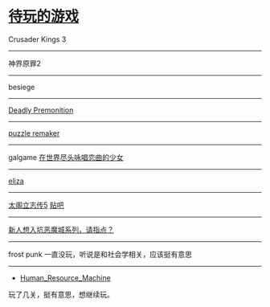 # [待玩的游戏](https://github.com/zerone0x/tmpbackup/issues/4)

Crusader Kings 3

---

神界原罪2


---

besiege

---

[Deadly Premonition](https://www.douban.com/game/26253978/#)

---

[puzzle remaker](https://windmill.thefifthmatt.com/)

---

galgame
[在世界尽头咏唱恋曲的少女](https://www.douban.com/game/25665859/)

---

[eliza](https://www.douban.com/game/34782119/)

---

[太阁立志传5](https://www.douban.com/game/10739764/)
[贴吧](http://c.tieba.baidu.com/f/good?kw=%E5%A4%AA%E9%98%81%E7%AB%8B%E5%BF%97%E4%BC%A05&ie=utf-8&cid=8)

---

[新人想入坑恶魔城系列，请指点？](https://www.zhihu.com/question/62820324/answer/980527911)


---

frost punk 一直没玩，听说是和社会学相关，应该挺有意思

---

- [Human_Resource_Machine](https://store.steampowered.com/app/375820/Human_Resource_Machine/)

玩了几关，挺有意思，想继续玩。